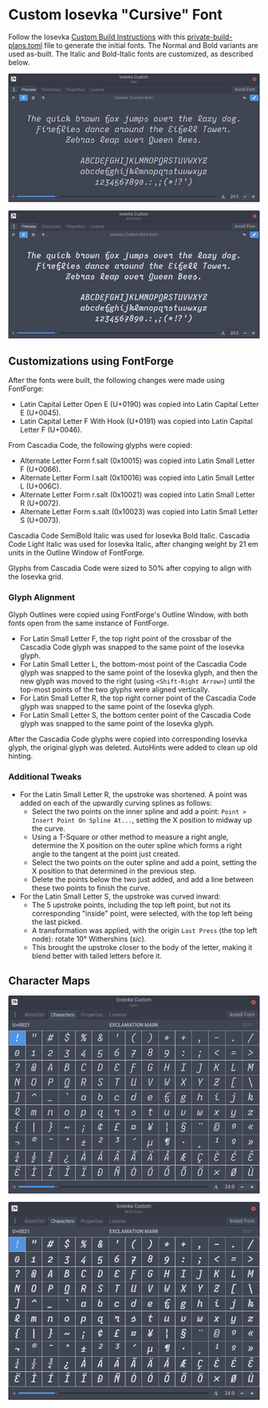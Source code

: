 # Custom Iosevka "Cursive" Font

Follow the Iosevka [Custom Build Instructions](https://github.com/be5invis/Iosevka/blob/main/doc/custom-build.md) with this [private-build-plans.toml](https://github.com/staceybellerose/iosevka-cursive/blob/main/private-build-plans.toml) file to generate the initial fonts. The Normal and Bold variants are used as-built. The Italic and Bold-Italic fonts are customized, as described below.

![](images/italic-preview.png)

![](images/bold-italic-preview.png)

## Customizations using FontForge

After the fonts were built, the following changes were made using FontForge:

* Latin Capital Letter Open E (U+0190) was copied into Latin Capital Letter E (U+0045).
* Latin Capital Letter F With Hook (U+0191) was copied into Latin Capital Letter F (U+0046).

From Cascadia Code, the following glyphs were copied:

* Alternate Letter Form f.salt (0x10015) was copied into Latin Small Letter F (U+0066).
* Alternate Letter Form l.salt (0x10016) was copied into Latin Small Letter L (U+006C).
* Alternate Letter Form r.salt (0x10021) was copied into Latin Small Letter R (U+0072).
* Alternate Letter Form s.salt (0x10023) was copied into Latin Small Letter S (U+0073).

Cascadia Code SemiBold Italic was used for Iosevka Bold Italic. Cascadia Code Light Italic was used for Iosevka Italic, after changing weight by 21 em units in the Outline Window of FontForge.

Glyphs from Cascadia Code were sized to 50% after copying to align with the Iosevka grid.

### Glyph Alignment

Glyph Outlines were copied using FontForge's Outline Window, with both fonts open from the same instance of FontForge.

* For Latin Small Letter F, the top right point of the crossbar of the Cascadia Code glyph was snapped to the same point of the Iosevka glyph.
* For Latin Small Letter L, the bottom-most point of the Cascadia Code glyph was snapped to the same point of the Iosevka glyph, and then the new glyph was moved to the right (using `<Shift-Right Arrow>`) until the top-most points of the two glyphs were aligned vertically.
* For Latin Small Letter R, the top right corner point of the Cascadia Code glyph was snapped to the same point of the Iosevka glyph.
* For Latin Small Letter S, the bottom center point of the Cascadia Code glyph was snapped to the same point of the Iosevka glyph.

After the Cascadia Code glyphs were copied into corresponding Iosevka glyph, the original glyph was deleted. AutoHints were added to clean up old hinting.

### Additional Tweaks

* For the Latin Small Letter R, the upstroke was shortened. A point was added on each of the upwardly curving splines as follows:
	- Select the two points on the inner spline and add a point: `Point > Insert Point On Spline At...`, setting the X position to midway up the curve.
	- Using a T-Square or other method to measure a right angle, determine the X position on the outer spline which forms a right angle to the tangent at the point just created.
	- Select the two points on the outer spline and add a point, setting the X position to that determined in the previous step.
	- Delete the points below the two just added, and add a line between these two points to finish the curve.
* For the Latin Small Letter S, the upstroke was curved inward:
	- The 5 upstroke points, including the top left point, but not its corresponding "inside" point, were selected, with the top left being the last picked.
	- A transformation was applied, with the origin `Last Press` (the top left node): rotate 10° Withershins (_sic_).
	- This brought the upstroke closer to the body of the letter, making it blend better with tailed letters before it.

## Character Maps

![Italic characters](images/italic-characters.png)

![BoldItalic characters](images/bold-italic-characters.png)
